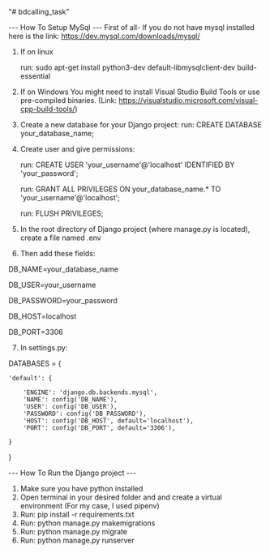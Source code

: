 "# bdcalling_task" 

--- How To Setup MySql ---
First of all- If you do not have mysql installed here is the link: https://dev.mysql.com/downloads/mysql/


1. If on linux 

    run: sudo apt-get install python3-dev default-libmysqlclient-dev build-essential
2. If on Windows
    You might need to install Visual Studio Build Tools or use pre-compiled binaries.
    (Link: https://visualstudio.microsoft.com/visual-cpp-build-tools/)

3. Create a new database for your Django project:
    run: CREATE DATABASE your_database_name;
4. Create user and give permissions:

    run: CREATE USER 'your_username'@'localhost' IDENTIFIED BY 'your_password';

    run: GRANT ALL PRIVILEGES ON your_database_name.* TO 'your_username'@'localhost';

    run: FLUSH PRIVILEGES;

5. In the root directory of Django project (where manage.py is located), create a file named .env

6. Then add these fields:

DB_NAME=your_database_name

DB_USER=your_username

DB_PASSWORD=your_password

DB_HOST=localhost

DB_PORT=3306


7. In settings.py:


DATABASES = {

    'default': {

        'ENGINE': 'django.db.backends.mysql',
        'NAME': config('DB_NAME'),
        'USER': config('DB_USER'),
        'PASSWORD': config('DB_PASSWORD'),
        'HOST': config('DB_HOST', default='localhost'),  
        'PORT': config('DB_PORT', default='3306'),    

    }
    
}



--- How To Run the Django project ---
1. Make sure you have python installed
2. Open terminal in your desired folder and and create a virtual environment (For my case, I used pipenv)
3. Run: pip install -r requirements.txt
4. Run: python manage.py makemigrations
5. Run: python manage.py migrate
6. Run: python manage.py runserver